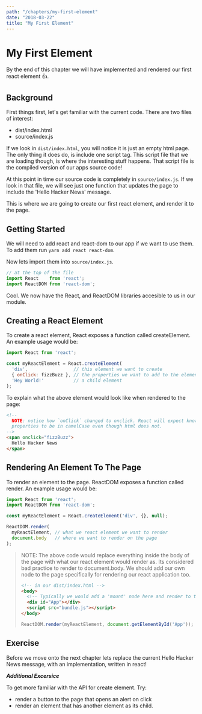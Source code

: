 ```yaml
---
path: "/chapters/my-first-element"
date: "2018-03-22"
title: "My First Element"
---
```


# My First Element

By the end of this chapter we will have implemented and rendered our first react element 👍.

## Background

First things first, let's get familiar with the current code. There are two files of interest:

- dist/index.html
- source/index.js


If we look in `dist/index.html`, you will notice it is just an empty html page. The only thing it does do, is include one script tag. This script file that we are loading though, is where the interesting stuff happens. That script file is the compiled version of our apps source code!

At this point in time our source code is completely in `source/index.js`. If we look in that file, we will see just one function that updates the page to include the 'Hello Hacker News' message.

This is where we are going to create our first react element, and render it to the page.

## Getting Started

We will need to add react and react-dom to our app if we want to use them. To add them run `yarn add react react-dom`.

Now lets import them into `source/index.js`.

```jsx
// at the top of the file
import React    from 'react';
import ReactDOM from 'react-dom';
```

Cool. We now have the React, and ReactDOM libraries accesible to us in our module.

## Creating a React Element

To create a react element, React exposes a function called createElement. An example usage would be:

```jsx
import React from 'react';

const myReactElement = React.createElement(
  'div',                 // this element we want to create
  { onClick: fizzBuzz }, // the properties we want to add to the element
  'Hey World!'           // a child element
);

```

To explain what the above element would look like when rendered to the page:

```html
<!--
  NOTE: notice how `onClick` changed to onclick. React will expect known
  properties to be in camelCase even though html does not.
-->
<span onclick="fizzBuzz">
  Hello Hacker News
</span>

```

## Rendering An Element To The Page

To render an element to the page. ReactDOM exposes a function called render. An example usage would be:

```jsx
import React from 'react';
import ReactDOM from 'react-dom';

const myReactElement = React.createElement('div', {}, null);

ReactDOM.render(
  myReactElement, // what we react element we want to render
  document.body   // where we want to render on the page
);
```



> NOTE: The above code would replace everything inside the body of the page with what our react element would render as. Its considered bad practice to render to document.body. We should add our own node to the page specifically for rendering our react application too.
>
>  ```html
>  <!-- in our dist/index.html -->
>  <body>
>    <!-- Typically we would add a 'mount' node here and render to that -->
>    <div id="App"></div>
>    <script src="bundle.js"></script>
>  </body>
>  ```
>  ```jsx
>  ReactDOM.render(myReactElement, document.getElementById('App'));
>  ```
>

## Exercise

Before we move onto the next chapter lets replace the current Hello Hacker News message, with an implementation, written in react!

**_Additional Excersice_**

To get more familiar with the API for create element. Try:

- render a button to the page that opens an alert on click
- render an element that has another element as its child.
